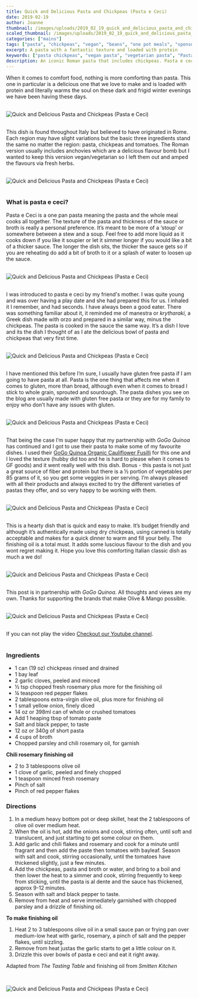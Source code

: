 ```yaml
---
title: Quick and Delicious Pasta and Chickpeas (Pasta e Ceci)
date: 2019-02-19
author: Joanne
thumbnail: /images/uploads/2019_02_19_quick_and_delicious_pasta_and_chickpeas_1.jpg
scaled_thumbnail: /images/uploads/2019_02_19_quick_and_delicious_pasta_and_chickpeas_0.jpg
categories: ["mains"]
tags: ["pasta", "chickpeas", "vegan", "beans", "one pot meals", "sponsored"]
excerpt: A pasta with a fantastic texture and loaded with protein
keywords: ["pasta chickpeas", "vegan pasta", "vegetarian pasta", "Pasta e Ceci", "Italian food", "Roman cuisine"]
description: An iconic Roman pasta that includes chickpeas. Pasta e ceci has a fantastic texture and is loaded with protein
---
```


When it comes to comfort food, nothing is more comforting than pasta. This one in particular is a delicious one that we love to make and is loaded with protein and literally warms the soul on these dark and frigid winter evenings we have been having these days.
</br>
</br>

![Quick and Delicious Pasta and Chickpeas (Pasta e Ceci)](/images/uploads/2019_02_19_quick_and_delicious_pasta_and_chickpeas_2.jpg)
</br>
</br>

This dish is found throughout Italy but believed to have originated in Rome. Each region may have slight variations but the basic three ingredients stand the same no matter the region: pasta, chickpeas and tomatoes. The Roman version usually includes anchovies which are a delicious flavour bomb but I wanted to keep this version vegan/vegetarian so I left them out and amped the flavours via fresh herbs.
</br>
</br>

![Quick and Delicious Pasta and Chickpeas (Pasta e Ceci)](/images/uploads/2019_02_19_quick_and_delicious_pasta_and_chickpeas_3.jpg)
</br>
</br>

### What is pasta e ceci?
Pasta e Ceci is a one pan pasta meaning the pasta and the whole meal cooks all together. The texture of the pasta and thickness of the sauce or broth is really a personal preference. It’s meant to be more of a ‘stoup’ or somewhere between a stew and a soup. Feel free to add more liquid as it cooks down if you like it soupier or let it simmer longer if you would like a bit of a thicker sauce. The longer the dish sits, the thicker the sauce gets so if you are reheating do add a bit of broth to it or a splash of water to loosen up the sauce.
</br>
</br>

![Quick and Delicious Pasta and Chickpeas (Pasta e Ceci)](/images/uploads/2019_02_19_quick_and_delicious_pasta_and_chickpeas_4.jpg)
</br>
</br>

I was introduced to pasta e ceci by my friend's mother. I was quite young and was over having a play date and she had prepared this for us. I inhaled it I remember, and had seconds. I have always been a good eater. There was something familiar about it, it reminded me of manestra or _krytharaki_, a Greek dish made with orzo and prepared in a similar way, minus the chickpeas. The pasta is cooked in the sauce the same way. It’s a dish I love and its the dish I thought of as I ate the delicious bowl of pasta and chickpeas that very first time.
</br>
</br>

![Quick and Delicious Pasta and Chickpeas (Pasta e Ceci)](/images/uploads/2019_02_19_quick_and_delicious_pasta_and_chickpeas_5.jpg)
</br>
</br>

I have mentioned this before I’m sure, I usually have gluten free pasta if I am going to have pasta at all. Pasta is the one thing that affects me when it comes to gluten, more than bread, although even when it comes to bread I stick to whole grain, sprouted and sourdough. The pasta dishes you see on the blog are usually made with gluten free pasta or they are for my family to enjoy who don’t have any issues with gluten.
</br>
</br>

![Quick and Delicious Pasta and Chickpeas (Pasta e Ceci)](/images/uploads/2019_02_19_quick_and_delicious_pasta_and_chickpeas_6.jpg)
</br>
</br>

That being the case I’m super happy that my partnership with _GoGo Quinoa_ has continued and I got to use their pasta to make some of my favourite dishes. I used their <span class="highlight"><a rel="nofollow" href="https://www.gogoquinoa.com/products/cauliflower-fusilli">GoGo Quinoa Organic Cauliflower Fusilli</a></span> for this one and I loved the texture (hubby did too and he is hard to please when it comes to GF goods) and it went really well with this dish. Bonus - this pasta is not just a great source of fiber and protein but there is a &frac12; portion of vegetables per 85 grams of it, so you get some veggies in per serving. I’m always pleased with all their products and always excited to try the different varieties of pastas they offer, and so very happy to be working with them.
</br>
</br>

![Quick and Delicious Pasta and Chickpeas (Pasta e Ceci)](/images/uploads/2019_02_19_quick_and_delicious_pasta_and_chickpeas_7.jpg)
</br>
</br>

This is a hearty dish that is quick and easy to make. It’s budget friendly and although it’s authentically made using dry chickpeas, using canned is totally acceptable and makes for a quick dinner to warm and fill your belly. The finishing oil is a total must. It adds some luscious flavour to the dish and you wont regret making it. Hope you love this comforting Italian classic dish as much a we do!
</br>
</br>

![Quick and Delicious Pasta and Chickpeas (Pasta e Ceci)](/images/uploads/2019_02_19_quick_and_delicious_pasta_and_chickpeas_8.jpg)
</br>
</br>

This post is in partnership with _GoGo Quinoa_. All thoughts and views are my own. Thanks for supporting the brands that make Olive & Mango possible. 
</br>
</br>

![Quick and Delicious Pasta and Chickpeas (Pasta e Ceci)](/images/uploads/2019_02_19_quick_and_delicious_pasta_and_chickpeas_9.jpg)
</br>
</br>
<div class="mv-video-target mv-video-id-kfonhpgfu8xswixr1w08" data-video-id="kfonhpgfu8xswixr1w08" data-volume="70" data-ratio="16:9"></div>If you can not play the video <span class="highlight"><a href="https://youtu.be/KhiHS7MLZno">Checkout our Youtube channel</a></span>.
</br>
</br>

### Ingredients

* <span itemprop="ingredients"> 1 can (19 oz) chickpeas rinsed and drained</span>
* <span itemprop="ingredients"> 1 bay leaf</span>
* <span itemprop="ingredients"> 2 garlic cloves, peeled and minced</span>
* <span itemprop="ingredients"> &frac12; tsp chopped fresh rosemary plus more for the finishing oil </span>
* <span itemprop="ingredients"> ¼ teaspoon red pepper flakes</span>
* <span itemprop="ingredients"> 2 tablespoons extra-virgin olive oil, plus more for finishing oil </span>
* <span itemprop="ingredients"> 1 small yellow onion, finely diced</span>
* <span itemprop="ingredients"> 14 oz or 398ml can of whole or crushed tomatoes</span>
* <span itemprop="ingredients"> Add 1 heaping tbsp of tomato paste </span>
* <span itemprop="ingredients"> Salt and black pepper, to taste</span>
* <span itemprop="ingredients"> 12 oz or 340g of short pasta</span>
* <span itemprop="ingredients"> 4 cups of broth </span>
* <span itemprop="ingredients"> Chopped parsley and chili rosemary oil, for garnish</span>

__Chili rosemary finishing oil__

* 2 to 3 tablespoons olive oil 
* 1 clove of garlic, peeled and finely chopped
* 1 teaspoon minced fresh rosemary
* Pinch of salt 
* Pinch of red pepper flakes 

### Directions

1. In a medium heavy bottom pot or deep skillet, heat the 2 tablespoons of olive oil over medium heat. 
2. When the oil is hot, add the onions and cook, stirring often, until soft and translucent, and just starting to get some colour on them. 
3. Add garlic and chili flakes and rosemary and cook for a minute until fragrant and then add the paste then tomatoes with bayleaf. Season with salt and cook, stirring occasionally, until the tomatoes have thickened slightly, just a few minutes.
4. Add the chickpeas, pasta and broth or water, and bring to a boil and then lower the heat to a simmer and cook, stirring frequently to keep from sticking, until the pasta is al dente and the sauce has thickened, approx 9-12 minutes.
5. Season with salt and black pepper to taste. 
6. Remove from heat and serve immediately garnished with chopped parsley and a drizzle of finishing oil. 

__To make finishing oil__

1. Heat 2 to 3 tablespoons olive oil in a small sauce pan or frying pan over medium-low heat with garlic, rosemary, a pinch of salt and the pepper flakes, until sizzling. 
2. Remove from heat justas the garlic starts to get a little colour on it.
3. Drizzle this over bowls of pasta e ceci and eat it right away. 

Adapted from _The Tasting Table_ and finishing oil from _Smitten Kitchen_

</br>

![Quick and Delicious Pasta and Chickpeas (Pasta e Ceci)](/images/uploads/2019_02_19_quick_and_delicious_pasta_and_chickpeas_10.jpg)
